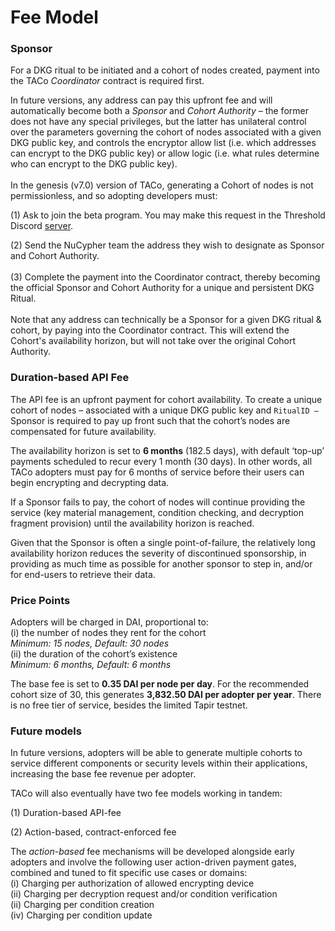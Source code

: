 # Fee Model

### Sponsor

For a DKG ritual to be initiated and a cohort of nodes created, payment into the TACo _Coordinator_ contract is required first.

In future versions, any address can pay this upfront fee and will automatically become both a _Sponsor_ and _Cohort Authority –_ the former does not have any special privileges, but the latter has unilateral control over the parameters governing the cohort of nodes associated with a given DKG public key, and controls the encryptor allow list (i.e. which addresses can encrypt to the DKG public key) or allow logic (i.e. what rules determine who can encrypt to the DKG public key). \
\
In the genesis (v7.0) version of TACo, generating a Cohort of nodes is not permissionless, and so adopting developers must:

(1) Ask to join the beta program. You may make this request in the Threshold Discord [server](https://discord.com/channels/866378471868727316/870383642751430666).&#x20;

(2) Send the NuCypher team the address they wish to designate as Sponsor and Cohort Authority. \
\
(3) Complete the payment into the Coordinator contract, thereby becoming the official Sponsor and Cohort Authority for a unique and persistent DKG Ritual. \
\
Note that any address can technically be a Sponsor for a given DKG ritual & cohort, by paying into the Coordinator contract. This will extend the Cohort's availability horizon, but will not take over the original Cohort Authority.

### Duration-based API Fee

The API fee is an upfront payment for cohort availability. To create a unique cohort of nodes – associated with a unique DKG public key and `RitualID –`  Sponsor is required to pay up front such that the cohort’s nodes are compensated for future availability.&#x20;

The availability horizon is set to **6 months** (182.5 days), with default ‘top-up’ payments scheduled to recur every 1 month (30 days). In other words, all TACo adopters must pay for 6 months of service before their users can begin encrypting and decrypting data.

If a Sponsor fails to pay, the cohort of nodes will continue providing the service (key material management, condition checking, and decryption fragment provision) until the availability horizon is reached.&#x20;

Given that the Sponsor is often a single point-of-failure, the relatively long availability horizon reduces the severity of discontinued sponsorship, in providing as much time as possible for another sponsor to step in, and/or for end-users to retrieve their data.&#x20;

### Price Points

Adopters will be charged in DAI, proportional to:\
(i) the number of nodes they rent for the cohort \
_Minimum: 15 nodes, Default: 30 nodes_\
(ii) the duration of the cohort’s existence \
_Minimum: 6 months, Default: 6 months_&#x20;

The base fee is set to **0.35 DAI per node per day**. For the recommended cohort size of 30, this generates **3,832.50 DAI per adopter per year**. There is no free tier of service, besides the limited Tapir testnet.

### Future models&#x20;

In future versions, adopters will be able to generate multiple cohorts to service different components or security levels within their applications, increasing the base fee revenue per adopter.

TACo will also eventually have two fee models working in tandem:

(1) Duration-based API-fee&#x20;

(2) Action-based, contract-enforced fee

The _action-based_ fee mechanisms will be developed alongside early adopters and involve the following user action-driven payment gates, combined and tuned to fit specific use cases or domains: \
(i) Charging per authorization of allowed encrypting device \
(ii) Charging per decryption request and/or condition verification\
(ii) Charging per condition creation\
(iv) Charging per condition update

